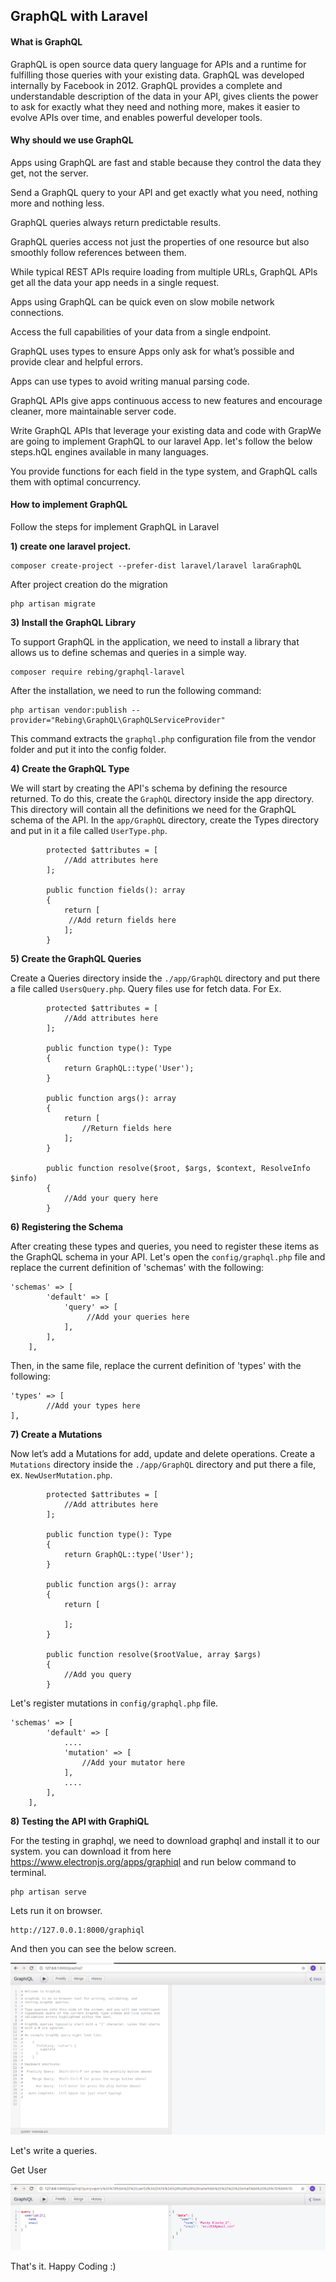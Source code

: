 ## **GraphQL with Laravel**

#### **What is GraphQL**

GraphQL is open source data query language for APIs and a runtime for fulfilling those queries with your existing data.
GraphQL was developed internally by Facebook in 2012. GraphQL provides a complete and understandable description of the data in your API,
gives clients the power to ask for exactly what they need and nothing more, makes it easier to evolve APIs over time, and enables powerful developer tools.


#### **Why should we use GraphQL**

Apps using GraphQL are fast and stable because they control the data they get, not the server. 

Send a GraphQL query to your API and get exactly what you need, nothing more and nothing less.

GraphQL queries always return predictable results.

GraphQL queries access not just the properties of one resource but also smoothly follow references between them.

While typical REST APIs require loading from multiple URLs, GraphQL APIs get all the data your app needs in a single request.

Apps using GraphQL can be quick even on slow mobile network connections.

Access the full capabilities of your data from a single endpoint.

GraphQL uses types to ensure Apps only ask for what’s possible and provide clear and helpful errors.

Apps can use types to avoid writing manual parsing code.

GraphQL APIs give apps continuous access to new features and encourage cleaner, more maintainable server code.

Write GraphQL APIs that leverage your existing data and code with GrapWe are going to implement GraphQL to our laravel App. let's follow the below steps.hQL engines available in many languages.

You provide functions for each field in the type system, and GraphQL calls them with optimal concurrency.

#### **How to implement GraphQL**

Follow the steps for implement GraphQL in Laravel

**1) create one laravel project.**

    composer create-project --prefer-dist laravel/laravel laraGraphQL
    
After project creation do the migration

    php artisan migrate

**3) Install the GraphQL Library**

To support GraphQL in the application, we need to install a library that allows us to define schemas and queries in a simple way.

    composer require rebing/graphql-laravel
    
After the installation, we need to run the following command:

    php artisan vendor:publish --provider="Rebing\GraphQL\GraphQLServiceProvider"
    
This command extracts the `graphql.php` configuration file from the vendor folder and put it into the config folder.

**4) Create the GraphQL Type**

We will start by creating the API's schema by defining the resource returned. 
To do this, create the `GraphQL` directory inside the app directory. This directory will contain all the definitions we need for the GraphQL schema of the API.
In the `app/GraphQL` directory, create the Types directory and put in it a file called `UserType.php`.
        
            protected $attributes = [
                //Add attributes here
            ];
        
            public function fields(): array
            {
                return [
                 //Add return fields here   
                ];
            }
    
**5) Create the GraphQL Queries**

Create a Queries directory inside the `./app/GraphQL` directory and put there a file called `UsersQuery.php`. Query files use for fetch data.
For Ex.          
       
            protected $attributes = [
                //Add attributes here
            ];
        
            public function type(): Type
            {
                return GraphQL::type('User');
            }
        
            public function args(): array
            {
                return [
                    //Return fields here
                ];
            }
        
            public function resolve($root, $args, $context, ResolveInfo $info)
            {
                //Add your query here
            } 

**6) Registering the Schema**

After creating these types and queries, you need to register these items as the GraphQL schema in your API. 
Let's open the `config/graphql.php` file and replace the current definition of 'schemas' with the following:

    'schemas' => [
            'default' => [
                'query' => [
                     //Add your queries here
                ],                
            ],
        ],

Then, in the same file, replace the current definition of 'types' with the following:

    'types' => [
            //Add your types here
    ],
 
**7) Create a Mutations**

Now let’s add a Mutations for add, update and delete operations. 
Create a `Mutations` directory inside the `./app/GraphQL` directory and put there a file, ex. `NewUserMutation.php`.

            protected $attributes = [
                //Add attributes here
            ];
        
            public function type(): Type
            {
                return GraphQL::type('User');
            }
        
            public function args(): array
            {
                return [
                    
                ];
            }
        
            public function resolve($rootValue, array $args)
            {
                //Add you query
            }

Let's register mutations in `config/graphql.php` file.

    'schemas' => [
            'default' => [
                ....
                'mutation' => [
                    //Add your mutator here
                ],
                ....
            ],
        ],


**8) Testing the API with GraphiQL**

For the testing in graphql, we need to download graphql and install it to our system. you can download it from here https://www.electronjs.org/apps/graphiql
and run below command to terminal.

    php artisan serve
    
Lets run it on browser.

    http://127.0.0.1:8000/graphiql
    
And then you can see the below screen.

![picture](img/graphql.png) 

Let's write a queries.

Get User

![picture](img/user.png)


That's it. Happy Coding :)









